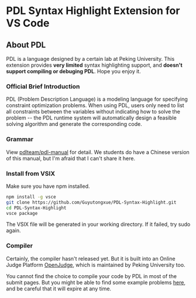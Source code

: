 # PDL Syntax Highlight Extension for VS Code

## About PDL

PDL is a language designed by a certain lab at Peking University. This extension provides **very limited** syntax highlighting support, and **doesn't support compiling or debuging PDL**. Hope you enjoy it.

### Official Brief Introduction

PDL (Problem Description Language) is a modeling language for specifying constraint optimization problems. When using PDL, users only need to list all constraints between the variables without indicating how to solve the problem -- the PDL runtime system will automatically design a feasible solving algorithm and generate the corresponding code.

### Grammar

View [pdlteam/pdl-manual](https://github.com/pdlteam/pdl-manual) for detail. We students do have a Chinese version of this manual, but I'm afraid that I can't share it here. 

### Install from VSIX

Make sure you have npm installed.

```bash
npm install -g vsce
git clone https://github.com/Guyutongxue/PDL-Syntax-Highlight.git
cd PDL-Syntax-Highlight
vsce package
```

The VSIX file will be generated in your working directory. If it failed, try sudo again.

### Compiler

Certainly, the compiler hasn't released yet. But it is built into an Online Judge Platform [OpenJudge](http://openjudge.cn), which is maintained by Peking University too.

You cannot find the choice to compile your code by PDL in most of the submit pages. But you might be able to find some example problems [here](http://pdl.openjudge.cn/), and be careful that it will expire at any time.